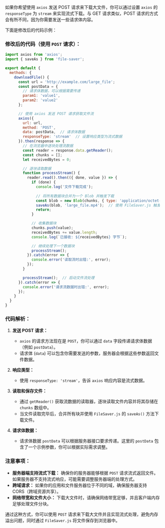 如果你希望使用 `axios` 发送 POST 请求来下载大文件，你可以通过设置 `axios` 的 `responseType` 为 `stream` 来实现流式下载。与 GET 请求类似，POST 请求的方式会有所不同，因为你需要发送一些请求体内容。

下面是修改后的代码示例：

### 修改后的代码（使用 `POST` 请求）：

```javascript
import axios from 'axios';
import { saveAs } from 'file-saver';

export default {
  methods: {
    downloadFile() {
      const url = 'http://example.com/large_file';
      const postData = {
        // 请求体数据，可以根据需要传递
        param1: 'value1',
        param2: 'value2'
      };

      // 使用 axios 发送 POST 请求获取文件流
      axios({
        url: url,
        method: 'POST',
        data: postData,  // 请求体数据
        responseType: 'stream'  // 设置响应类型为流式数据
      }).then(response => {
        // 在浏览器中逐块处理流数据
        const reader = response.data.getReader();
        const chunks = [];
        let receivedBytes = 0;

        // 逐块读取数据
        function processStream() {
          reader.read().then(({ done, value }) => {
            if (done) {
              console.log('文件下载完成');
              
              // 将所有数据块合并为一个 Blob 并触发下载
              const blob = new Blob(chunks, { type: 'application/octet-stream' });
              saveAs(blob, 'large_file.mp4');  // 使用 FileSaver.js 触发文件下载
              return;
            }

            // 收集数据块
            chunks.push(value);
            receivedBytes += value.length;
            console.log(`已接收: ${receivedBytes} 字节`);

            // 继续处理下一个数据块
            processStream();
          }).catch(error => {
            console.error('读取流时出错:', error);
          });
        }

        processStream();  // 启动文件流处理
      }).catch(error => {
        console.error('请求流数据时出错:', error);
      });
    }
  }
}
```

### 代码解析：
1. **发送 POST 请求：**
   - `axios` 的请求方法现在是 `POST`，你可以通过 `data` 字段传递请求体数据（例如 `postData`）。
   - 请求体 (`data`) 可以包含你需要发送的参数，服务器会根据这些参数返回文件数据。

2. **响应类型：**
   - 使用 `responseType: 'stream'`，告诉 `axios` 响应内容是流式数据。

3. **读取和保存文件：**
   - 通过 `getReader()` 获取流数据的读取器，逐块读取文件内容并将其存储在 `chunks` 数组中。
   - 当文件读取完毕后，合并所有块并使用 `FileSaver.js` 的 `saveAs()` 方法下载文件。

4. **请求体数据：**
   - 请求体数据 `postData` 可以根据服务器接口要求传递。这里的 `postData` 包含了一个示例参数，你可以根据实际需求调整。

### 注意事项：
- **服务器端支持流式下载：** 确保你的服务器能够根据 `POST` 请求流式返回文件。如果服务器不支持流式响应，可能需要调整服务器端的处理方式。
- **跨域请求：** 如果你的应用和文件服务器位于不同的域，确保服务器支持 CORS（跨域资源共享）。
- **网络带宽和文件大小：** 下载大文件时，请确保网络带宽足够，并且客户端内存足够处理文件分块。

通过这种方式，你可以使用 `POST` 请求来下载大文件并且实现流式处理，避免内存溢出问题，同时通过 `FileSaver.js` 将文件保存到浏览器中。
